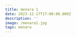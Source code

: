 ```yaml
---
title: menara 1
date: 2023-12-17T17:00:00.000Z
description: ''
image: /menara1.jpg
tags: menara
---
```


